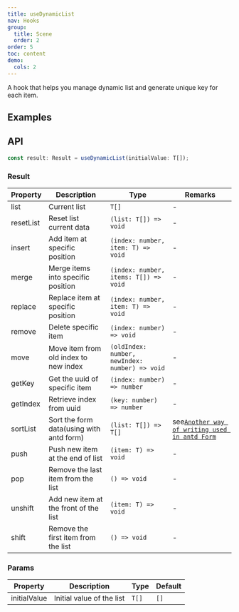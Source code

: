```yaml
---
title: useDynamicList
nav: Hooks
group:
  title: Scene
  order: 2
order: 5
toc: content
demo:
  cols: 2
---
```


A hook that helps you manage dynamic list and generate unique key for each item.

## Examples

<!-- prettier-ignore -->
<code src="./demo/demo1.tsx"></code>
<code src="./demo/demo2.tsx"></code>
<code src="./demo/demo3.tsx"></code>
<code src="./demo/demo4.tsx"></code>

## API

```typescript
const result: Result = useDynamicList(initialValue: T[]);
```

### Result

| Property | Description | Type | Remarks |
| --- | --- | --- | --- |
| list | Current list | `T[]` | - |
| resetList | Reset list current data | `(list: T[]) => void` | - |
| insert | Add item at specific position | `(index: number, item: T) => void` | - |
| merge | Merge items into specific position | `(index: number, items: T[]) => void` | - |
| replace | Replace item at specific position | `(index: number, item: T) => void` | - |
| remove | Delete specific item | `(index: number) => void` | - |
| move | Move item from old index to new index | `(oldIndex: number, newIndex: number) => void` | - |
| getKey | Get the uuid of specific item | `(index: number) => number` | - |
| getIndex | Retrieve index from uuid | `(key: number) => number` | - |
| sortList | Sort the form data(using with antd form) | `(list: T[]) => T[]` | see[`Another way of writing used in antd Form`](#another-way-of-writing-used-in-antd-form) |
| push | Push new item at the end of list | `(item: T) => void` | - |
| pop | Remove the last item from the list | `() => void` | - |
| unshift | Add new item at the front of the list | `(item: T) => void` | - |
| shift | Remove the first item from the list | `() => void` | - |

### Params

| Property     | Description               | Type  | Default |
| ------------ | ------------------------- | ----- | ------- |
| initialValue | Initial value of the list | `T[]` | `[]`    |
